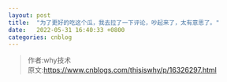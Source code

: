 ```yaml
---
layout: post
title:  "为了更好的吃这个瓜，我去拉了一下评论，吵起来了，太有意思了。"
date:   2022-05-31 16:40:33 +0800
categories: cnblog
---
```


> 作者:why技术  
> 原文:https://www.cnblogs.com/thisiswhy/p/16326297.html  
